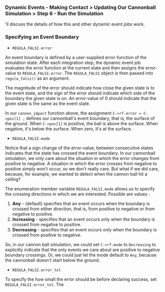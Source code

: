 ### Dynamic Events - Making Contact > Updating Our Cannonball Simulation > Step 6 - Run the Simulation

'll discuss the details of how this and other
dynamic event jobs work.

<a id=specifying-an-event-boundary></a>
### Specifying an Event Boundary

* ```REGULA_FALSI.error```

An event boundary is defined by a user-supplied error-function of the simulation
state. After each integration step, the dynamic event job evaluates the error
function at the current state and then assigns the error-value to
```REGULA_FALSI.error```. The ```REGULA_FALSI``` object is then passed into
```regula_falsi()``` as an argument.

The magnitude of the error should indicate how close the given state is to
the event state, and the sign of the error should indicate which side of the
boundary the given state is on. An error-value of 0 should indicate that the
given state is the same as the event state.

In our ```cannon_impact``` function above, the assignment
```C->rf.error = C->pos[1] ;``` defines our cannonball's event boundary, that
is, the surface of the ground. When ```C->pos[1]``` is positive, the ball is
above the surface. When negative, it's below the surface. When zero, it's at
the surface.

* ```REGULA_FALSI.mode```

Notice that a sign change of the error-value, between consecutive states
indicates that the state has crossed the event boundary. In our cannonball
simulation, we only care about the situation in which the error changes from
positive to negative. A situation in which the error crosses from negative
to positive simply won't occur, so we don't really care. But what if we did
care, because, for example, we wanted to detect when the cannon ball hit a
ceiling?

The enumeration member variable ```REGULA_FALSI.mode``` allows us to specify
the crossing directions in which we are interested. Possible are values :

1. **Any** - (default) specifies that an event occurs when the boundary is
crossed from either direction, that is, from positive to negative or from
negative to positive.
2. **Increasing** - specifies that an event occurs only when the boundary is
crossed from negative to positive.
3. **Decreasing** - specifies that an event occurs only when the boundary is
crossed from positive to negative.

So, in our cannon ball simulation, we could set ```C->rf.mode``` to
```Decreasing``` to explicitly indicate that the only events we care about are
positive to negative boundary crossings. Or, we could just let the mode default
to ```Any```, because the cannonball doesn't start below the ground.

* ```REGULA_FALSI.error_tol```

To specify the how small the error should be before declaring success, set
```REGULA_FALSI.error_tol```. The
